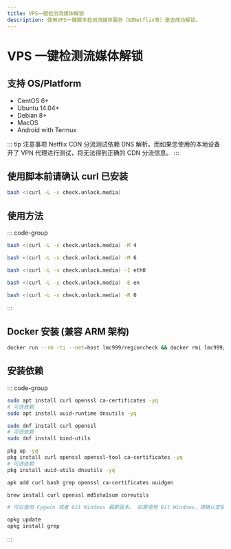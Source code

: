 ```yaml
---
title: VPS一键检测流媒体解锁
description: 使用VPS一键脚本检测流媒体服务（如Netflix等）是否成功解锁。
---
```


# VPS 一键检测流媒体解锁

## 支持 OS/Platform

- CentOS 6+
- Ubuntu 14.04+
- Debian 8+
- MacOS
- Android with Termux

::: tip 注意事项
Netflix CDN 分流测试依赖 DNS 解析。而如果您使用的本地设备开了 VPN 代理进行测试，将无法得到正确的 CDN 分流信息。
:::

<Links
  grid
  :items="[
    {
      name: 'GitHub 项目地址',
      icon: { light: 'skill-icons:github-dark', dark: 'skill-icons:github-light', alt: 'github 图标' },
      link: 'https://github.com/lmc999/RegionRestrictionCheck'
    }
  ]"
/>

## 使用脚本前请确认 curl 已安装

```sh
bash <(curl -L -s check.unlock.media)
```

## 使用方法

::: code-group

```sh [只检测IPv4结果]
bash <(curl -L -s check.unlock.media) -M 4
```

```sh [只检测IPv6结果]
bash <(curl -L -s check.unlock.media) -M 6
```

```sh [指定检测的网卡名称]
bash <(curl -L -s check.unlock.media) -I eth0
```

```sh [选择脚本语言为英文]
bash <(curl -L -s check.unlock.media) -E en
```

```sh [直接测试指定的区域编号]
bash <(curl -L -s check.unlock.media) -R 0
```

:::

## Docker 安装 (兼容 ARM 架构)

```sh
docker run --rm -ti --net=host lmc999/regioncheck && docker rmi lmc999/regioncheck > /dev/null 2>&1
```

## 安装依赖

::: code-group

```sh [Ubuntu/Debian]
sudo apt install curl openssl ca-certificates -yq
# 可选依赖
sudo apt install uuid-runtime dnsutils -yq
```

```sh [RHEL]
sudo dnf install curl openssl
# 可选依赖
sudo dnf install bind-utils
```

```sh [Android Termux]
pkg up -yq
pkg install curl openssl openssl-tool ca-certificates -yq
# 可选依赖
pkg install uuid-utils dnsutils -yq
```

```sh [iOS iSH / Alpine Linux]
apk add curl bash grep openssl ca-certificates uuidgen
```

```sh [macOS]
brew install curl openssl md5sha1sum coreutils
```

```sh [Windows]
# 可以使用 Cygwin 或者 Git Windows 最新版本。 如果使用 Git Windows，请确认安装 powershell 用于生成 uuid。请确认使用最新版本的 curl (>=8.8.0) 以避免遇到段错误。
```

```sh [OpenWRT]
opkg update
opkg install grep
```

:::
